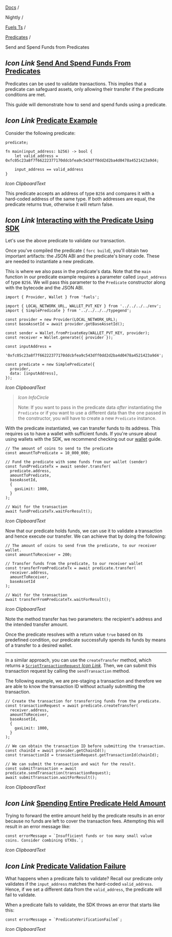 [Docs](https://docs.fuel.network/) /

Nightly  /

[Fuels Ts](https://docs.fuel.network/docs/nightly/fuels-ts/) /

[Predicates](https://docs.fuel.network/docs/nightly/fuels-ts/predicates/) /

Send and Spend Funds from Predicates

## _Icon Link_ [Send And Spend Funds From Predicates](https://docs.fuel.network/docs/nightly/fuels-ts/predicates/send-and-spend-funds-from-predicates/\#send-and-spend-funds-from-predicates)

Predicates can be used to validate transactions. This implies that a predicate can safeguard assets, only allowing their transfer if the predicate conditions are met.

This guide will demonstrate how to send and spend funds using a predicate.

## _Icon Link_ [Predicate Example](https://docs.fuel.network/docs/nightly/fuels-ts/predicates/send-and-spend-funds-from-predicates/\#predicate-example)

Consider the following predicate:

```fuel_Box fuel_Box-idXKMmm-css
predicate;

fn main(input_address: b256) -> bool {
    let valid_address = 0xfc05c23a8f7f66222377170ddcbfea9c543dff0dd2d2ba4d0478a4521423a9d4;

    input_address == valid_address
}
```

_Icon ClipboardText_

This predicate accepts an address of type `B256` and compares it with a hard-coded address of the same type. If both addresses are equal, the predicate returns true, otherwise it will return false.

## _Icon Link_ [Interacting with the Predicate Using SDK](https://docs.fuel.network/docs/nightly/fuels-ts/predicates/send-and-spend-funds-from-predicates/\#interacting-with-the-predicate-using-sdk)

Let's use the above predicate to validate our transaction.

Once you've compiled the predicate ( `forc build`), you'll obtain two important artifacts: the JSON ABI and the predicate's binary code. These are needed to instantiate a new predicate.

This is where we also pass in the predicate's data. Note that the `main` function in our predicate example requires a parameter called `input_address` of type `B256`. We will pass this parameter to the `Predicate` constructor along with the bytecode and the JSON ABI.

```fuel_Box fuel_Box-idXKMmm-css
import { Provider, Wallet } from 'fuels';

import { LOCAL_NETWORK_URL, WALLET_PVT_KEY } from '../../../../env';
import { SimplePredicate } from '../../../../typegend';

const provider = new Provider(LOCAL_NETWORK_URL);
const baseAssetId = await provider.getBaseAssetId();

const sender = Wallet.fromPrivateKey(WALLET_PVT_KEY, provider);
const receiver = Wallet.generate({ provider });

const inputAddress =
  '0xfc05c23a8f7f66222377170ddcbfea9c543dff0dd2d2ba4d0478a4521423a9d4';

const predicate = new SimplePredicate({
  provider,
  data: [inputAddress],
});
```

_Icon ClipboardText_

> _Icon InfoCircle_
>
> Note: If you want to pass in the predicate data _after_ instantiating the `Predicate` or if you want to use a different data than the one passed in the constructor, you will have to create a new `Predicate` instance.

With the predicate instantiated, we can transfer funds to its address. This requires us to have a wallet with sufficient funds. If you're unsure about using wallets with the SDK, we recommend checking out our [wallet](https://docs.fuel.network/docs/nightly/fuels-ts/wallets/) guide.

```fuel_Box fuel_Box-idXKMmm-css
// The amount of coins to send to the predicate
const amountToPredicate = 10_000_000;

// Fund the predicate with some funds from our wallet (sender)
const fundPredicateTx = await sender.transfer(
  predicate.address,
  amountToPredicate,
  baseAssetId,
  {
    gasLimit: 1000,
  }
);

// Wait for the transaction
await fundPredicateTx.waitForResult();
```

_Icon ClipboardText_

Now that our predicate holds funds, we can use it to validate a transaction and hence execute our transfer. We can achieve that by doing the following:

```fuel_Box fuel_Box-idXKMmm-css
// The amount of coins to send from the predicate, to our receiver wallet.
const amountToReceiver = 200;

// Transfer funds from the predicate, to our receiver wallet
const transferFromPredicateTx = await predicate.transfer(
  receiver.address,
  amountToReceiver,
  baseAssetId
);

// Wait for the transaction
await transferFromPredicateTx.waitForResult();
```

_Icon ClipboardText_

Note the method transfer has two parameters: the recipient's address and the intended transfer amount.

Once the predicate resolves with a return value `true` based on its predefined condition, our predicate successfully spends its funds by means of a transfer to a desired wallet.

* * *

In a similar approach, you can use the `createTransfer` method, which returns a [`ScriptTransactionRequest` _Icon Link_](https://fuels-ts-docs-api-nightly.vercel.app/classes/_fuel_ts_account.ScriptTransactionRequest.html). Then, we can submit this transaction request by calling the `sendTransaction` method.

The following example, we are pre-staging a transaction and therefore we are able to know the transaction ID without actually submitting the transaction.

```fuel_Box fuel_Box-idXKMmm-css
// Create the transaction for transferring funds from the predicate.
const transactionRequest = await predicate.createTransfer(
  receiver.address,
  amountToReceiver,
  baseAssetId,
  {
    gasLimit: 1000,
  }
);

// We can obtain the transaction ID before submitting the transaction.
const chainId = await provider.getChainId();
const transactionId = transactionRequest.getTransactionId(chainId);

// We can submit the transaction and wait for the result.
const submitTransaction = await predicate.sendTransaction(transactionRequest);
await submitTransaction.waitForResult();
```

_Icon ClipboardText_

## _Icon Link_ [Spending Entire Predicate Held Amount](https://docs.fuel.network/docs/nightly/fuels-ts/predicates/send-and-spend-funds-from-predicates/\#spending-entire-predicate-held-amount)

Trying to forward the entire amount held by the predicate results in an error because no funds are left to cover the transaction fees. Attempting this will result in an error message like:

```fuel_Box fuel_Box-idXKMmm-css
const errorMessage = `Insufficient funds or too many small value coins. Consider combining UTXOs.`;
```

_Icon ClipboardText_

## _Icon Link_ [Predicate Validation Failure](https://docs.fuel.network/docs/nightly/fuels-ts/predicates/send-and-spend-funds-from-predicates/\#predicate-validation-failure)

What happens when a predicate fails to validate? Recall our predicate only validates if the `input_address` matches the hard-coded `valid_address`. Hence, if we set a different data from the `valid_address`, the predicate will fail to validate.

When a predicate fails to validate, the SDK throws an error that starts like this:

```fuel_Box fuel_Box-idXKMmm-css
const errorMessage = `PredicateVerificationFailed`;
```

_Icon ClipboardText_